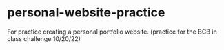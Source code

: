 # personal-website-practice
For practice creating a personal portfolio website. (practice for the BCB in class challenge 10/20/22)
